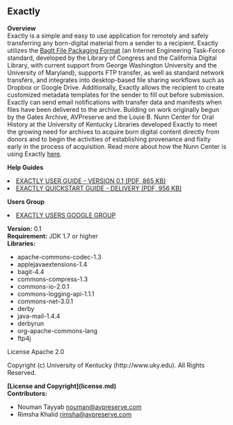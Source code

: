 <h2>Exactly</h2>

<b> Overview</b>
<br />
Exactly is a simple and easy to use application for remotely and safely transferring any born-digital material from a sender to a recipient. Exactly utilizes the <a href="https://tools.ietf.org/html/draft-kunze-bagit-12">BagIt File Packaging Format</a> (an Internet Engineering Task-Force standard, developed by the Library of Congress and the California Digital Library, with current support from George Washington University and the University of Maryland), supports FTP transfer, as well as standard network transfers, and integrates into desktop-based file sharing workflows such as Dropbox or Google Drive. Additionally, Exactly allows the recipient to create customized metadata templates for the sender to fill out before submission. Exactly can send email notifications with transfer data and manifests when files have been delivered to the archive.
Building on work originally begun by the Gates Archive, AVPreserve and the Louie B. Nunn Center for Oral History at the University of Kentucky Libraries developed Exactly to meet the growing need for archives to acquire born digital content directly from donors and to begin the activities of establishing provenance and fixity early in the process of acquisition. Read more about how the Nunn Center is using Exactly <a href="http://digitalomnium.com/exactly-transfer-tool-released/">here</a>.

<b>Help Guides</b>
<li><a href="https://www.avpreserve.com/wp-content/uploads/2016/01/Quickstart-Guide-Delivery.pdf">EXACTLY USER GUIDE - VERSION 0.1 (PDF, 865 KB)</a></li>
<li><a href="https://www.avpreserve.com/wp-content/uploads/2016/01/ExactlyUserGuide.pdf">EXACTLY QUICKSTART GUIDE - DELIVERY (PDF, 956 KB)</a></li>

<b>Users Group</b>
<li><a href="https://groups.google.com/d/forum/exactly-users">EXACTLY USERS GOOGLE GROUP</a></li>

<b>Version:</b> 0.1
<br />
<b>Requirement:</b> JDK 1.7 or higher
<br />
<b>Libraries:</b>
<ul>
<li>apache-commons-codec-1.3</li>
<li>applejavaextensions-1.4</li>
<li>bagit-4.4</li>
<li>commons-compress-1.3</li>
<li>commons-io-2.0.1</li>
<li>commons-logging-api-1.1.1</li>
<li>commons-net-3.0.1</li>
<li>derby</li>
<li>java-mail-1.4.4</li>
<li>derbyrun</li>
<li>org-apache-commons-lang</li>
<li>ftp4j</li>
</ul>
<p>License Apache 2.0</p>
<p>Copyright (c) University of Kentucky (http://www.uky.edu). All Rights Reserved.</p>
<b>[License and Copyright](license.md)</b></br>
<b>Contributors:</b>
<ul>
<li>Nouman Tayyab <a href="mailto:nouman@avpreserve.com">nouman@avpreserve.com</a></li>
<li>Rimsha Khalid <a href="mailto:rimsha@avpreserve.com">rimsha@avpreserve.com</a></li>
</ul>

